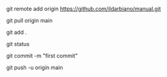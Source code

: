 git remote add origin https://github.com/ildarbiano/manual.git

git pull origin main

git add .

git status

git commit -m "first commit"

git push -u origin main
